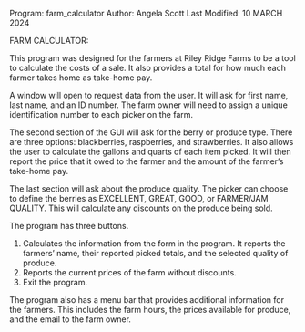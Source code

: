 Program: farm_calculator
Author: Angela Scott
Last Modified: 10 MARCH 2024

FARM CALCULATOR:

This program was designed for the farmers at Riley Ridge Farms to be a tool to calculate the costs of a sale. It also provides a total for how much each farmer takes home as take-home pay.

A window will open to request data from the user. It will ask for first name, last name, and an ID number. The farm owner will need to assign a unique identification number to each picker on the farm.

The second section of the GUI will ask for the berry or produce type. There are three options: blackberries, raspberries, and strawberries. It also allows the user to calculate the gallons and quarts of each item picked. It will then report the price that it owed to the farmer and the amount of the farmer’s take-home pay.

The last section will ask about the produce quality. The picker can choose to define the berries as EXCELLENT, GREAT, GOOD, or FARMER/JAM QUALITY.  This will calculate any discounts on the produce being sold.

The program has three buttons.
1.	Calculates the information from the form in the program. It reports the farmers’ name, their reported picked totals, and the selected quality of produce.
2.	Reports the current prices of the farm without discounts.
3.	Exit the program.

The program also has a menu bar that provides additional information for the farmers. This includes the farm hours, the prices available for produce, and the email to the farm owner.

